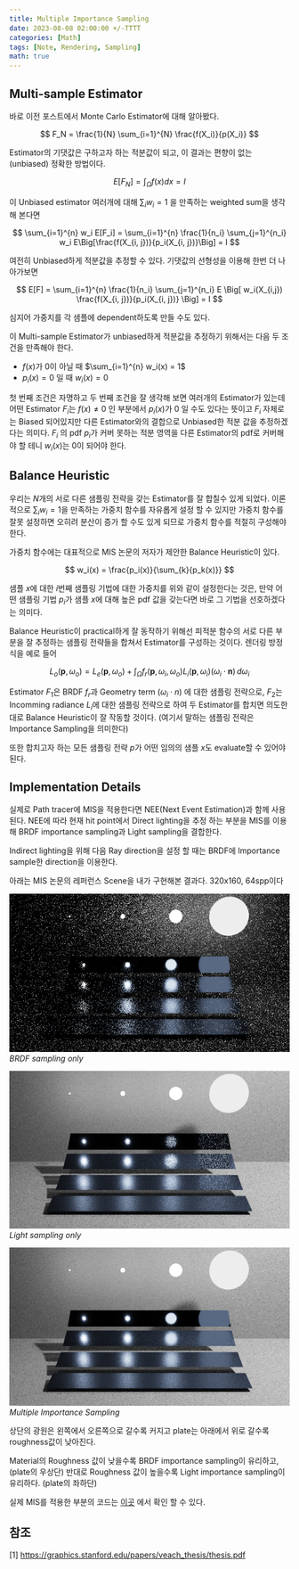 ```yaml
---
title: Multiple Importance Sampling
date: 2023-08-08 02:00:00 +/-TTTT
categories: [Math]
tags: [Note, Rendering, Sampling]  
math: true
---
```


<!-- Multiple Importance Sampling에 대해 알아보자. -->

## Multi-sample Estimator

바로 이전 포스트에서 Monte Carlo Estimator에 대해 알아봤다. 

$$ F_N = \frac{1}{N} \sum_{i=1}^{N} \frac{f(X_i)}{p(X_i)} $$

Estimator의 기댓값은 구하고자 하는 적분값이 되고, 이 결과는 편향이 없는(unbiased) 정확한 방법이다.

$$ E[F_N] = \int_{\Omega} f(x) dx = I$$

이 Unbiased estimator 여러개에 대해 $\sum_{i} w_i = 1$ 을 만족하는 weighted sum을 생각해 본다면

$$ \sum_{i=1}^{n} w_i E[F_i] = \sum_{i=1}^{n} \frac{1}{n_i} \sum_{j=1}^{n_i} w_i E\Big[\frac{f(X_{i, j})}{p_i(X_{i, j})}\Big] = I $$

여전히 Unbiased하게 적분값을 추정할 수 있다. 기댓값의 선형성을 이용해 한번 더 나아가보면

$$ E[F] = \sum_{i=1}^{n} \frac{1}{n_i} \sum_{j=1}^{n_i} E \Big[ w_i(X_{i,j}) \frac{f(X_{i, j})}{p_i(X_{i, j})} \Big] = I $$

심지어 가중치를 각 샘플에 dependent하도록 만들 수도 있다.

이 Multi-sample Estimator가 unbiased하게 적분값을 추정하기 위해서는 다음 두 조건을 만족해야 한다.

- $f(x)$가 $0$이 아닐 때 $\sum_{i=1}^{n} w_i(x) = 1$ 
- $p_i(x)=0$ 일 때 $w_i(x) = 0$ 

첫 번째 조건은 자명하고 두 번째 조건을 잘 생각해 보면 여러개의 Estimator가 있는데 어떤 Estimator $F_i$는 $f(x) \ne 0$ 인 부분에서 $p_i(x)$가 $0$ 일 수도 있다는 뜻이고 $F_i$ 자체로는 Biased 되어있지만 다른 Estimator와의 결합으로 Unbiased한 적분 값을 추정하겠다는 의미다. $F_i$ 의 pdf $p_i$가 커버 못하는 적분 영역을 다른 Estimator의 pdf로 커버해야 할 테니 $w_i(x)$는 $0$이 되어야 한다. 

## Balance Heuristic

우리는 $N$개의 서로 다른 샘플링 전략을 갖는 Estimator를 잘 합칠수 있게 되었다. 이론적으로 $\sum_{i} w_i = 1$을 만족하는 가중치 함수를 자유롭게 설정 할 수 있지만 가중치 함수를 잘못 설정하면 오히려 분산이 증가 할 수도 있게 되므로 가중치 함수를 적절히 구성해야 한다. 

가중치 함수에는 대표적으로 MIS 논문의 저자가 제안한 Balance Heuristic이 있다. 

$$ w_i(x) = \frac{p_i(x)}{\sum_{k}{p_k(x)}} $$ 

샘플 $x$에 대한 $i$번째 샘플링 기법에 대한 가중치를 위와 같이 설정한다는 것은, 만약 어떤 샘플링 기법 $p_i$가 샘플 $x$에 대해 높은 pdf 값을 갖는다면 바로 그 기법을 선호하겠다는 의미다. 

Balance Heuristic이 practical하게 잘 동작하기 위해선 피적분 함수의 서로 다른 부분을 잘 추정하는 샘플링 전략들을 합쳐서 Estimator를 구성하는 것이다. 렌더링 방정식을 예로 들어

$$ L_o(\mathbf{p}, \omega_o) = L_e(\mathbf{p}, \omega_o) + \int_{\Omega} f_r(\mathbf{p}, \omega_i, \omega_o) L_i(\mathbf{p}, \omega_i) (\omega_i \cdot \mathbf{n}) \, d\omega_i $$  

Estimator $F_1$은 BRDF $f_r$과 Geometry term $(\omega_i \cdot n)$ 에 대한 샘플링 전략으로, $F_2$는 Incomming radiance $L_i$에 대한 샘플링 전략으로 하여 두 Estimator를 합치면 의도한 대로 Balance Heuristic이 잘 작동할 것이다. (여기서 말하는 샘플링 전략은 Importance Sampling을 의미한다) 

또한 합치고자 하는 모든 샘플링 전략 $p$가 어떤 임의의 샘플 $x$도 evaluate할 수 있어야 된다. 

## Implementation Details

실제로 Path tracer에 MIS을 적용한다면 NEE(Next Event Estimation)과 함께 사용된다. NEE에 따라 현재 hit point에서 Direct lighting을 추정 하는 부분을 MIS를 이용해 BRDF importance sampling과 Light sampling을 결합한다. 

Indirect lighting을 위해 다음 Ray direction을 설정 할 때는 BRDF에 Importance sample한 direction을 이용한다.

아래는 MIS 논문의 레퍼런스 Scene을 내가 구현해본 결과다. 320x160, 64spp이다

![brdf](/assets/img/mis/brdf_sampling.png) _BRDF sampling only_  

![light](/assets/img/mis/light_sampling.png) _Light sampling only_  

![mis](/assets/img/mis/mis.png) _Multiple Importance Sampling_  

상단의 광원은 왼쪽에서 오른쪽으로 갈수록 커지고 plate는 아래에서 위로 갈수록 roughness값이 낮아진다.

Material의 Roughness 값이 낮을수록 BRDF importance sampling이 유리하고, (plate의 우상단)
반대로 Roughness 값이 높을수록 Light importance sampling이 유리하다. (plate의 좌하단)

실제 MIS를 적용한 부분의 코드는 [이곳](https://github.com/Sopiro/PathTracer/blob/58a497b6a206f37d090222d9eb127d39931c1c82/src/pathtracer.cpp#L72) 에서 확인 할 수 있다.


## 참조

[1] <https://graphics.stanford.edu/papers/veach_thesis/thesis.pdf>  

